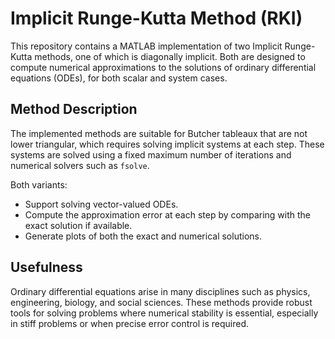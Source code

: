 # Implicit Runge-Kutta Method (RKI)

This repository contains a MATLAB implementation of two Implicit Runge-Kutta methods, one of which is diagonally implicit. Both are designed to compute numerical approximations to the solutions of ordinary differential equations (ODEs), for both scalar and system cases.

## Method Description

The implemented methods are suitable for Butcher tableaux that are not lower triangular, which requires solving implicit systems at each step. These systems are solved using a fixed maximum number of iterations and numerical solvers such as `fsolve`.

Both variants:
- Support solving vector-valued ODEs.
- Compute the approximation error at each step by comparing with the exact solution if available.
- Generate plots of both the exact and numerical solutions.

## Usefulness

Ordinary differential equations arise in many disciplines such as physics, engineering, biology, and social sciences. These methods provide robust tools for solving problems where numerical stability is essential, especially in stiff problems or when precise error control is required.
